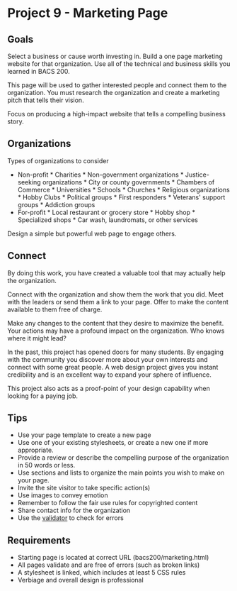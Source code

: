 # Project 9 - Marketing Page


## Goals

Select a business or cause worth investing in. Build a one page marketing website for that organization. Use all of the technical and 
business skills you learned in BACS 200.

This page will be used to gather interested people and connect them to the
organization.  You must research the organization and create a marketing pitch that 
tells their vision.

Focus on producing a high-impact website that tells a compelling business story.

## Organizations

Types of organizations to consider

* Non-profit
      * Charities
      * Non-government organizations
      * Justice-seeking organizations
      * City or county governments
      * Chambers of Commerce
      * Universities
      * Schools
      * Churches
      * Religious organizations
      * Hobby Clubs
      * Political groups
      * First responders
      * Veterans' support groups
      * Addiction groups
* For-profit
      * Local restaurant or grocery store
      * Hobby shop
      * Specialized shops
      * Car wash, laundromats, or other services

Design a simple but powerful web page to engage others.


## Connect

By doing this work, you have created a valuable tool that may actually help 
the organization.

Connect with the organization and show them the work that you 
did. Meet with the leaders or send them a link to your page.  Offer to 
make the content available to them free of charge.

Make any changes to the content that they desire to maximize the benefit.
Your actions may have a profound impact on the organization.  Who 
knows where it might lead?

In the past, this project has opened doors for many students.  By engaging 
with the community you discover more about your own interests and
connect with some great people.  A web design project gives you instant
credibility and is an excellent way to 
expand your sphere of influence.

This project also acts as a proof-point of your design capability when 
looking for a paying job.


## Tips

* Use your page template to create a new page
* Use one of your existing stylesheets, or create a new one if more appropriate.
* Provide a review or describe the compelling purpose of the organization in 50 words or less.
* Use sections and lists to organize the main points you wish to make on your page.
* Invite the site visitor to take specific action(s)
* Use images to convey emotion
* Remember to follow the fair use rules for copyrighted content
* Share contact info for the organization
* Use the [validator](https://validator.w3.org) to check for errors

## Requirements

* Starting page is located at correct URL (bacs200/marketing.html)
* All pages validate and are free of errors (such as broken links)
* A stylesheet is linked, which includes at least 5 CSS rules
* Verbiage and overall design is professional


